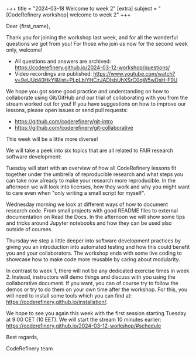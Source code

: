 +++
title = "2024-03-18 Welcome to week 2"
[extra]
subject = "[CodeRefinery workshop] welcome to week 2"
+++

Dear {first_name},

Thank you for joining the workshop last week, and for all the wonderful questions we got from you!
For those who join us now for the second week only, welcome!
- All questions and answers are archived: https://coderefinery.github.io/2024-03-12-workshop/questions/
- Video recordings are published: https://www.youtube.com/watch?v=9eUUd40HkYI&list=PLpLblYHCzJADIsbUhXSrC0qW5wDsH-F9U

We hope you got some good practice and understanding on how to collaborate using Git/GitHub and our trial of collaborating with you from the stream worked out for you! If you have suggestions on how to improve our lessons, please open issues or send pull requests:
- https://github.com/coderefinery/git-intro
- https://github.com/coderefinery/git-collaborative


This week will be a little more diverse!

We will take a peek into six topics that are all related to FAIR research software development:

Tuesday will start with an overview of how all CodeRefinery lessons fit together under the umbrella of reproducible research and what steps you can take now already to make your research more reproducible. In the afternoon we will look into licenses, how they work and why you might want to care even when "only writing a small script for myself".

Wednesday morning we look at different ways of how to document research code. From small projects with good README files to external documentation on Read the Docs. In the afternoon we will show some tips and tricks around Jupyter notebooks and how they can be used also outside of courses.

Thursday we step a little deeper into software development practices by giving you an introduction into automated testing and how this could benefit you and your collaborators. The workshop ends with some live coding to showcase how to make code more reusable by caring about modularity.

In contrast to week 1, there will not be any dedicated exercise times in week 2. Instead, instructors will demo things and discuss with you using the collaborative document. If you want, you can of course try to follow the demos or try to do them on your own time after the workshop. For this, you will need to install some tools which you can find at: https://coderefinery.github.io/installation/.

We hope to see you again this week with the first session starting Tuesday at 9:00 CET (10 EET). We will start the stream 10 minutes earlier: https://coderefinery.github.io/2024-03-12-workshop/#schedule


Best regards,

CodeRefinery team
